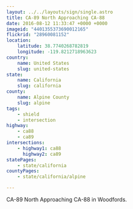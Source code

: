 ```yaml
---
layout: ../../layouts/sign/single.astro
title: CA-89 North Approaching CA-88
date: 2016-08-12 11:33:47 +0000 +0000
imageid: "4401355373690012165"
flickrid: "28960081152"
location:
    latitude: 38.7740268782819
    longitude: -119.8212718963623
country:
    name: United States
    slug: united-states
state:
    name: California
    slug: california
county:
    name: Alpine County
    slug: alpine
tags:
    - shield
    - intersection
highway:
    - ca88
    - ca89
intersections:
    - highway1: ca88
      highway2: ca89
statePages:
    - state/california
countyPages:
    - state/california/alpine

---
```

CA-89 North Approaching CA-88 in Woodfords.